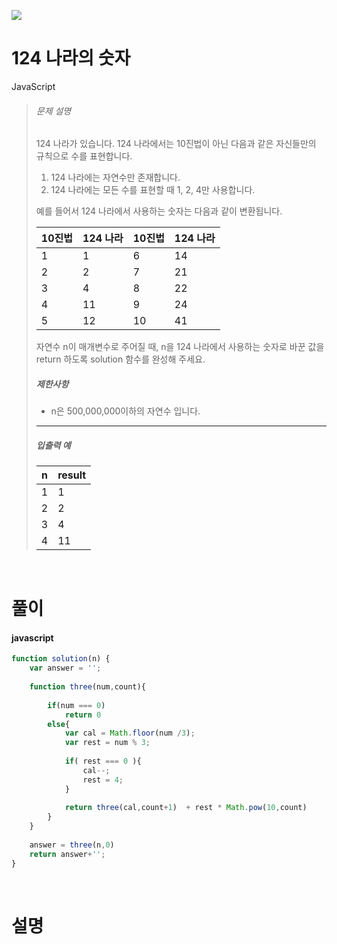 ![](/img/programmers.png)

# 124 나라의 숫자

JavaScript

>###### 문제 설명
>
>124 나라가 있습니다. 124 나라에서는 10진법이 아닌 다음과 같은 자신들만의 규칙으로 수를 표현합니다.
>
>1.  124 나라에는 자연수만 존재합니다.
>2.  124 나라에는 모든 수를 표현할 때 1, 2, 4만 사용합니다.
>
>예를 들어서 124 나라에서 사용하는 숫자는 다음과 같이 변환됩니다.
>
>| 10진법 | 124 나라 | 10진법 | 124 나라 |
>| --- | --- | --- | --- |
>| 1 | 1 | 6 | 14 |
>| 2 | 2 | 7 | 21 |
>| 3 | 4 | 8 | 22 |
>| 4 | 11 | 9 | 24 |
>| 5 | 12 | 10 | 41 |
>
>자연수 n이 매개변수로 주어질 때, n을 124 나라에서 사용하는 숫자로 바꾼 값을 return 하도록 solution 함수를 완성해 주세요.
>
>##### 제한사항
>
>-   n은 500,000,000이하의 자연수 입니다.
>
>* * * * *
>
>##### 입출력 예
>
>| n | result |
>| --- | --- |
>| 1 | 1 |
>| 2 | 2 |
>| 3 | 4 |
>| 4 | 11 |

<br/>

# 풀이

#### javascript
```javascript
function solution(n) {
    var answer = '';
    
    function three(num,count){
        
        if(num === 0)
            return 0
        else{
            var cal = Math.floor(num /3);
            var rest = num % 3;
            
            if( rest === 0 ){
                cal--;
                rest = 4;
            }
            
            return three(cal,count+1)  + rest * Math.pow(10,count)
        }
    }
    
    answer = three(n,0)
    return answer+'';
}
```

<br/>

# 설명
